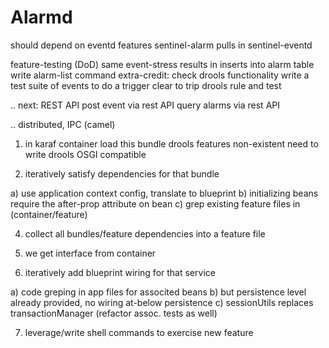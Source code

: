 
# Alarmd
should depend on eventd
features sentinel-alarm pulls in sentinel-eventd

feature-testing (DoD)
same event-stress
results in inserts into alarm table
write alarm-list command
extra-credit:
check drools functionality 
write a test suite of events to do a
trigger clear
to trip drools rule and test

.. next: REST API
post event via rest API
query alarms via rest API

.. distributed, IPC (camel)

1) in karaf container load this bundle
drools features non-existent
   need to write
   drools OSGI compatible
   
3) iteratively satisfy dependencies for that bundle

a) use application context config, translate to blueprint
b) initializing beans require the after-prop attribute on bean
c) grep existing feature files in (container/feature)

4) collect all bundles/feature dependencies into a feature file

5) we get interface from container 
6) iteratively add blueprint wiring for that service

a) code greping in app files for associted beans
b) but persistence level already provided, no wiring at-below persistence
c) sessionUtils replaces transactionManager (refactor assoc. tests as well)

7) leverage/write shell commands to exercise new feature


